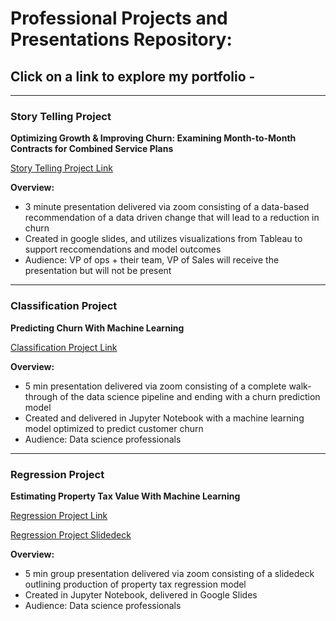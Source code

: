 # Professional Projects and Presentations Repository:

## Click on a link to explore my portfolio -

****
### **Story Telling Project** 
**Optimizing Growth & Improving Churn: Examining Month-to-Month Contracts for Combined Service Plans**

[Story Telling Project Link](/telco_visualization.pdf)

**Overview:**
- 3 minute presentation delivered via zoom consisting of a data-based recommendation of a data driven change that will lead to a reduction in churn
- Created in google slides, and utilizes visualizations from Tableau to support reccomendations and model outcomes
- Audience: VP of ops + their team, VP of Sales will receive the presentation but will not be present 

****
### **Classification Project**
**Predicting Churn With Machine Learning**

[Classification Project Link](https://github.com/CSolitaire/telco_churn)

**Overview:**
- 5 min presentation delivered via zoom consisting of a complete walk-through of the data science pipeline and ending with a churn prediction model
- Created and delivered in Jupyter Notebook with a machine learning model optimized to predict customer churn
- Audience: Data science professionals

****
### **Regression Project** 
**Estimating Property Tax Value With Machine Learning**

[Regression Project Link](https://github.com/CY-Data-Services/zillow_regression_project)   


[Regression Project Slidedeck](https://docs.google.com/presentation/d/1O1oWwpjngXqnWylhtI1CFIcE8Nl13MardtJ5TaAJ7oo/edit?usp=sharing)

**Overview:**
- 5 min group presentation delivered via zoom consisting of a slidedeck outlining production of property tax regression model
- Created in Jupyter Notebook, delivered in Google Slides
- Audience: Data science professionals 